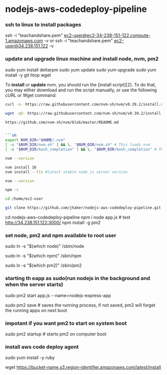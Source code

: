 # nodejs-aws-codedeploy-pipeline

### ssh to linux to install packages 
 ssh -i "teachandshare.pem" ec2-user@ec2-34-238-151-122.compute-1.amazonaws.com -v
 or
 ssh -i "teachandshare.pem" ec2-user@34.238.151.122 -v
 
### update and upgrade linux machine and install node, nvm, pm2 
sudo yum install deltarpm
sudo yum update 
sudo yum upgrade 
sudo yum install -y git htop wget 

To **install** or **update** nvm, you should run the [install script][2]. To do that, you may either download and run the script manually, or use the following cURL or Wget command:
```sh
curl -o- https://raw.githubusercontent.com/nvm-sh/nvm/v0.39.2/install.sh | bash
```
```sh
wget -qO- https://raw.githubusercontent.com/nvm-sh/nvm/v0.39.2/install.sh | bash

https://github.com/nvm-sh/nvm/blob/master/README.md


```sh
export NVM_DIR="$HOME/.nvm"
[ -s "$NVM_DIR/nvm.sh" ] && \. "$NVM_DIR/nvm.sh" # This loads nvm
[ -s "$NVM_DIR/bash_completion" ] && \. "$NVM_DIR/bash_completion" # This loads nvm bash_completion
```

```sh
nvm --version 
```

```sh
nvm install 16
nvm install --lts #latest stable node js server version
```

```sh
nvm --version
```

```sh
npm -v
```

```sh
cd /home/ec2-user
```

```sh
git clone https://github.com/jhaker/nodejs-aws-codedeploy-pipeline.git
```

cd nodejs-aws-codedeploy-pipeline
npm i
node app.js # test http://34.238.151.122:3000/
npm install -g pm2


### set node, pm2 and npm available to root user
sudo ln -s "$(which node)" /sbin/node 

sudo ln -s "$(which npm)" /sbin/npm 

sudo ln -s "$(which pm2)" /sbin/pm2  


### starting th eapp as sudo(run nodejs in the background and when the server starts)
sudo pm2 start app.js --name=nodejs-express-app 

sudo pm2 save # saves the running process, if not saved, pm2 will forget the running apps on next boot 

### impotant if you want pm2 to start on system boot 
sudo pm2 startup # starts pm2 on computer boot 


### install aws code deploy agent
sudo yum install -y ruby


wget https://bucket-name.s3.region-identifier.amazonaws.com/latest/install




